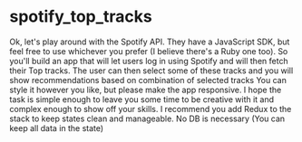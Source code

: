# spotify_top_tracks
Ok, let's play around with the Spotify API. They have a JavaScript SDK, but feel free to use whichever you prefer (I believe there's a Ruby one too).   So you'll build an app that will let users log in using Spotify and will then fetch their Top tracks. The user can then select some of these tracks and you will show recommendations based on combination of selected tracks  You can style it however you like, but please make the app responsive. I hope the task is simple enough to leave you some time to be creative with it and complex enough to show off your skills. I recommend you add Redux to the stack to keep states clean and manageable. No DB is necessary (You can keep all data in the state)
